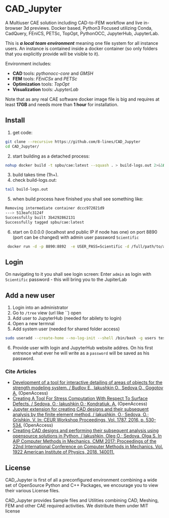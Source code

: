# CAD_Jupyter
A Multiuser CAE solution including CAD-to-FEM workflow and live in-browser 3d previews. Docker based, Python3 Focused utilizing Conda, CadQuery, FEniCS, PETSc, TopOpt, PythonOCC, JupyterHub, JupyterLab.

This is ***a local team environment*** meaning one file system for all instance users. An instance is contained inside a docker container (so only folders that you explicitly provide will be visible to it). 

Environment includes:
 - **CAD** tools: *pythonocc-core* and *GMSH*
 - **FEM** tools: *FEniCSx* and *PETSc*
 - **Optimization** tools: *TopOpt*
 - **Visualization** tools: *JupyterLab*

Note that as any real CAE software docker image file is big and requires at least **17GB** and needs more than **1 hour** for installation.

## Install

1) get code:
```bash
git clone --recursive https://github.com/8-lines/CAD_Jupyter
cd CAD_Jupyter/
```
2) start building as a detached process:
```bash
nohup docker build -t spbu/cae:latest --squash . > build-logs.out 2>&1&
```
3) build takes time (1h+).
4) check build-logs.out:
```bash
tail build-logs.out
```
5) when build process have finished you shall see something like:
```bash
Removing intermediate container dccc972021d9
---> 513eafc3124f
Successfully built 3b4292862131
Successfully tagged spbu/cae:latest
```
6) start
on 0.0.0.0 (localhost and public IP if node has one) 
on port 8890 (port can be changed)
with admin user password `Scientific`
```bash
 docker run -d -p 8890:8892  -e USER_PASS=Scientific -d /full/path/to/a/shared/folder:/opt/notebook/ spbu/cae:latest
```

## Login
On navigating to it you shall see login screen:
Enter `admin` as login with `Scientific` password - this will bring you to the JupiterLab

## Add a new user
1) Login into an administrator
2) Go to `/tree` view (url like ``) open 
3) Add user to JupyterHub (needed for abilety to login)
4) Open a new termnal
5) Add system user (needed for shared folder access)
```bash
sudo useradd --create-home --no-log-init --shell /bin/bash -g users test 
```
6) Provide user with login and JupyterHub website addres. On his first entrence what ever he will write as a `password` will be saved as his password.

### Cite Articles
 - [Development of a tool for interactive detailing of areas of objects for the strength modeling system. / Budlov E., Iakushkin O., Sedova O., Gogotov A.](http://ceur-ws.org/Vol-3041/101-105-paper-18.pdf) (OpenAccess)
 - [Creating A Tool For Stress Computation With Respect To Surface Defects. / Sedova, O.; Iakushkin O.; Kondratiuk. A.](http://ceur-ws.org/Vol-2507/371-375-paper-68.pdf) (OpenAccess)
 - [Jupyter extension for creating CAD designs and their subsequent analysis by the finite element method. / Iakushkin, O.; Sedova, O.; Grishkin, V. In: CEUR Workshop Proceedings, Vol. 1787, 2016, p. 530-534.](http://ceur-ws.org/Vol-1787/530-534-paper-92.pdf) (OpenAccess)
 - [Creating CAD designs and performing their subsequent analysis using opensource solutions in Python. / Iakushkin, Oleg O.; Sedova, Olga S. In AIP Computer Methods in Mechanics, CMM 2017: Proceedings of the 22nd International Conference on Computer Methods in Mechanics. Vol. 1922 American Institute of Physics, 2018. 140011.](https://aip.scitation.org/doi/abs/10.1063/1.5019153)

## License
CAD_Jupyter is first of all a preconfigured environment combining a wide set of OpenSource Python and C++ Packages, we encourage you to view their various License files. 

CAD_Jupyter provides Sample files and Utilities combining CAD, Meshing, FEM and other CAE required activities. We distribute them under MIT license
